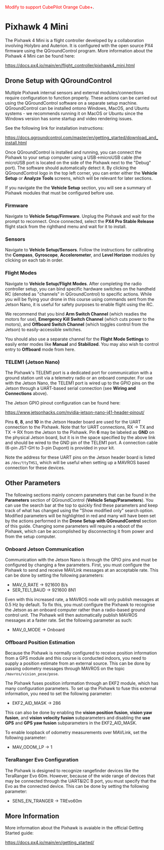 
<span style="color:red">Modify to support CubePilot Orange Cube+</span>.

# Pixhawk 4 Mini

The Pixhawk 4 Mini is a flight controller developed by a collaboration involving Holybro and Auterion. It is configured with the open source PX4 firmware using the QGroundControl program. More information about the Pixhawk 4 Mini can be found here:

https://docs.px4.io/main/en/flight_controller/pixhawk4_mini.html

## Drone Setup with QGroundControl

Multiple Pixhawk internal sensors and external modules/connections require configuration to function properly. These actions can be carried out using the QGroundControl software on a separate setup machine. QGroundControl can be installed ontono Windows, MacOS, and Ubuntu systems - we recommends running it on MacOS or Ubuntu since the Windows version has some startup and video rendering issues. 

See the following link for installation instructions:

https://docs.qgroundcontrol.com/master/en/getting_started/download_and_install.html

Once QGroundControl is installed and running, you can connect the Pixhawk to your setup computer using a USB->microUSB cable (the microUSB port is located on the side of the Pixhawk next to the "Debug" port). The software should automatically detect it. By clicking the QGroundControl logo in the top left corner, you can enter either the **Vehicle Setup** or **Analyze Tools** screens, which will be relevant for later sections.

If you navigate the the **Vehicle Setup** section, you will see a summary of Pixhawk modules that must be configured before use.

### Firmware

Navigate to **Vehicle Setup/Firmware**. Unplug the Pixhawk and wait for the prompt to reconnect. Once connected, select the **PX4 Pro Stable Release** flight stack from the righthand menu and wait for it to install.

### Sensors

Navigate to **Vehicle Setup/Sensors**. Follow the instructions for calibrating the **Compass**, **Gyroscope**, **Accelerometer**, and **Level Horizon** modules by clicking on each tab in order.

### Flight Modes

Navigate to **Vehicle Setup/Flight Modes**. After completing the radio controller setup, you can bind specific hardware switches on the handheld RC (denoted as "channels" in QGroundControl) to specific actions. While you will be flying your drone in this course using commands sent from the Jetson Nano, it is useful for safety purposes to enable flight using the RC.

We recommend that you bind **Arm Switch Channel** (which readies the motors for use), **Emergency Kill Switch Channel** (which cuts power to the motors), and **Offboard Switch Channel** (which toggles control from the Jetson) to easily-accessible switches. 

You should also use a separate channel for the **Flight Mode Settings** to easily enter modes like **Manual** and **Stabilized**. You may also wish to control entry to **Offboard** mode from here.

### TELEM1 (Jetson Nano)

The Pixhawk's TELEM1 port is a dedicated port for communication with a ground station unit via a telemetry radio or an onboard computer. For use with the Jetson Nano, the TELEM1 port is wired up to the GPIO pins on the Jetson through a UART-based serial connection (see **Wiring and Connections** above).

The Jetson GPIO pinout configuration can be found here:

https://www.jetsonhacks.com/nvidia-jetson-nano-j41-header-pinout/

Pins **6**, **8**, and **10** in the Jetson Header board are used for the UART connection to the Pixhawk. Note that for UART connections, RX -> TX and TX -> RX from the Jetson to the Pixhawk. Pin **6** may be labeled as **GND** on the physical Jetson board, but it is in the space specified by the above link and should be wired to the GND pin of the TELEM1 port. A connection cable (6-pin JST-GH to 3-pin Dupont) is provided in your kit.

Note the address for these UART pins on the Jetson header board is listed as ``/dev/ttyTHS1``, which will be useful when setting up a MAVROS based connection for these devices.

## Other Parameters

The following sections mainly concern parameters that can be found in the **Parameters** section of QGroundControl (**Vehicle Setup/Parameters**). You can use the search bar at the top to quickly find these parameters and keep track of what has changed using the "Show modified only" search option. Modified parameters will be highlighted in red and many will have been set by the actions performed in the **Drone Setup with QGroundControl** section of this guide. Changing some parameters will require a reboot of the Pixhawk, which can be accomplished by disconnecting it from power and from the setup computer. 

### Onboard Jetson Communication

Communication with the Jetson Nano is through the GPIO pins and must be configured by changing a few parameters. First, you must configure the Pixhawk to send and receive MAVLink messages at an acceptable rate. This can be done by setting the following parameters:

- MAV_0_RATE        -> 921600 B/s
- SER_TEL1_BAUD     -> 921600 8N1

Even with this increased rate, a MAVROS node will only publish messages at 0.5 Hz by default. To fix this, you must configure the Pixhawk to recognise the Jetson as an onboard computer rather than a radio-based ground control unit. The Pixhawk will then automatically publish MAVROS messages at a faster rate. Set the following parameter as such:

- MAV_0_MODE        -> Onboard

### Offboard Position Estimation

Because the Pixhawk is normally configured to receive position information from a GPS module and this course is conducted indoors, you need to supply a position estimate from an external source. This can be done by passing odometry messages through MAVROS on the topic `/mavros/vision_pose/pose`.

The Pixhawk fuses position information through an EKF2 module, which has many configuration parameters. To set up the Pixhawk to fuse this external information, you need to set the following parameter:

- EKF2_AID_MASK     -> 286

This can also be done by enabling the **vision position fusion**, **vision yaw fusion**, and **vision velocity fusion** subparameters and disabling the **use GPS** and **GPS yaw fusion** subparameters in the EKF2_AID_MASK. 

To enable loopback of odometry measurements over MAVLink, set the following parameter:

- MAV_ODOM_LP       -> 1

### TeraRanger Evo Configuration

The Pixhawk is designed to recognize rangefinder devices like the TeraRanger Evo 60m. However, because of the wide range of devices that may be connected through the UART&I2C B port, you must specify that the Evo as the connected device. This can be done by setting the following parameter:

- SENS_EN_TRANGER   -> TREvo60m
  
## More Information

More information about the Pixhawk is avaiable in the official Getting Started guide:

https://docs.px4.io/main/en/getting_started/